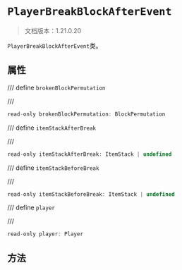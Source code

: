 # `PlayerBreakBlockAfterEvent`

> 文档版本：1.21.0.20

`PlayerBreakBlockAfterEvent`类。

## 属性

/// define
`brokenBlockPermutation`


///

```js
read-only brokenBlockPermutation: BlockPermutation
```


/// define
`itemStackAfterBreak`


///

```js
read-only itemStackAfterBreak: ItemStack | undefined
```


/// define
`itemStackBeforeBreak`


///

```js
read-only itemStackBeforeBreak: ItemStack | undefined
```


/// define
`player`


///

```js
read-only player: Player
```


## 方法
